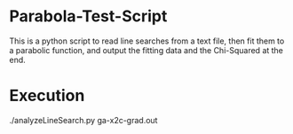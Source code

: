 # Parabola-Test-Script
This is a python script to read line searches from a text file, then fit them to a parabolic function, and output the fitting data and the Chi-Squared at the end. 

# Execution
./analyzeLineSearch.py ga-x2c-grad.out

